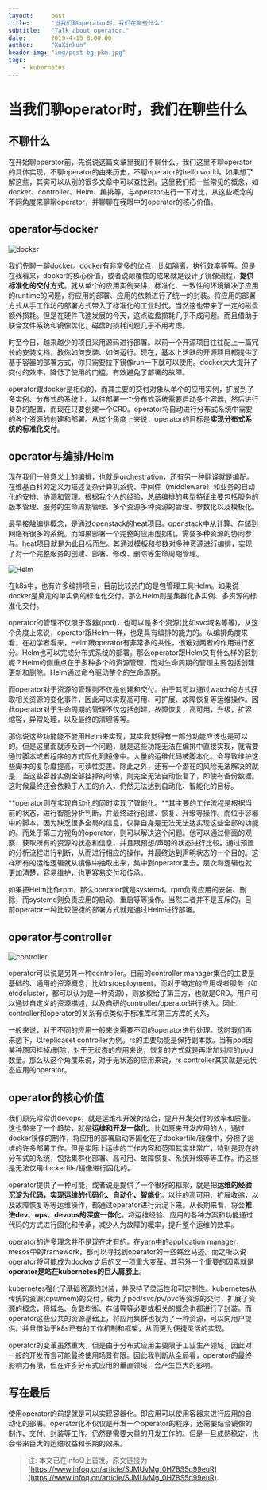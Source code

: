 ```yaml
---
layout:     post
title:      "当我们聊operator时，我们在聊些什么"
subtitle:   "Talk about operator."
date:       2019-4-15 8:00:00
author:     "XuXinkun"
header-img: "img/post-bg-pkm.jpg"
tags:
    - kubernetes
---
```


# 当我们聊operator时，我们在聊些什么


## 不聊什么

在开始聊operator前，先说说这篇文章里我们不聊什么。我们这里不聊operator的具体实现，不聊operator的由来历史，不聊operator的hello world。如果想了解这些，其实可以从别的很多文章中可以查找到。这里我们把一些常见的概念，如docker、controller、Helm、编排等，与operator进行一下对比，从这些概念的不同角度来聊聊operator，并聊聊在我眼中的operator的核心价值。

## operator与docker

![docker](https://xuxinkun.github.io/img/operator/operator_docker.png)

我们先聊一聊docker。docker有非常多的优点，比如隔离、执行效率等等。但是在我看来，docker的核心价值，或者说颠覆性的成果就是设计了镜像流程，**提供标准化的交付方式**。就从单个的应用实例来讲，标准化、一致性的环境解决了应用的runtime的问题，将应用的部署、应用的依赖进行了统一的封装。将应用的部署方式从手工作坊的部署方式带入了标准化的工业时代。当然这也带来了一定的磁盘额外损耗。但是在硬件飞速发展的今天，这点磁盘损耗几乎不成问题。而且借助于联合文件系统和镜像优化，磁盘的损耗问题几乎不用考虑。

时至今日，越来越少的项目采用源码进行部署。以前一个开源项目往往配上一篇冗长的安装文档，教你如何安装、如何运行。现在，基本上活跃的开源项目都提供了基于容器的部署方式，你只需要拉下镜像run一下就可以使用。docker大大提升了交付的效率，降低了使用的门槛，有效避免了部署的故障。

operator跟docker是相似的，而其主要的交付对象从单个的应用实例，扩展到了多实例、分布式的系统上。以往部署一个分布式系统需要启动多个容器，然后进行复杂的配置，而现在只要创建一个CRD。operator将自动进行分布式系统中需要的各个资源的创建和部署。从这个角度上来说，operator的目标是**实现分布式系统的标准化交付**。

## operator与编排/Helm

现在我们一般意义上的编排，也就是orchestration，还有另一种翻译就是编配。在维基百科的定义为描述复杂计算机系统、中间件（middleware）和业务的自动化的安排、协调和管理。根据我个人的经验，总结编排的典型特征主要包括服务的版本管理、服务的生命周期管理、多个资源多种资源的管理、参数化以及模板化。

最早接触编排概念，是通过openstack的heat项目。openstack中从计算、存储到网络有很多的系统。而如果部署一个完整的应用虚拟机，需要多种资源的协同参与。heat项目就是为此目标而生。其通过模板和参数对多种资源进行编排，实现了对一个完整服务的创建、部署、修改、删除等生命周期管理。

![Helm](https://xuxinkun.github.io/img/operator/operator_Helm.png)

在k8s中，也有许多编排项目，目前比较热门的是包管理工具Helm。如果说docker是奠定的单实例的标准化交付，那么Helm则是集群化多实例、多资源的标准化交付。

operator的管理不仅限于容器(pod)，也可以是多个资源(比如svc域名等等)，从这个角度上来说，operator跟Helm一样，也是具有编排的能力的。从编排角度来看，在初学者看来，Helm跟operator有非常多的共性，很难对两者的作用进行区分。Helm也可以完成分布式系统的部署。那么operator跟Helm又有什么样的区别呢？Helm的侧重点在于多种多个的资源管理，而对生命周期的管理主要包括创建更新和删除。Helm通过命令驱动整个的生命周期。

而operator对于资源的管理则不仅是创建和交付。由于其可以通过watch的方式获取相关资源的变化事件，因此可以实现高可用、可扩展、故障恢复等运维操作。因此operator对于生命周期的管理不仅包括创建，故障恢复，高可用，升级，扩容缩容，异常处理，以及最终的清理等等。

那你说这些功能能不能用Helm来实现，其实我觉得有一部分功能应该也是可以的。但是这里面就涉及到一个问题，就是这些功能无法在编排中直接实现，就需要通过脚本或者程序的方式固化到镜像中。大量的运维代码被脚本化。会导致维护这些脚本的复杂度提高，可读性变差。除此之外，还有一个潜在的风险无法解决的就是，当这些容器实例全部挂掉的时候，则完全无法自动恢复了，即使有备份数据。这时候最终还会依赖于人工的介入，仍然无法达到自动化、智能化的目标。

**operator则在实现自动化的同时实现了智能化。**其主要的工作流程是根据当前的状态，进行智能分析判断，并最终进行创建、恢复、升级等操作。而位于容器中的脚本，因为缺乏很多全局的信息，仅靠自身是无法无法达实现这些全部的功能的。而处于第三方视角的operator，则可以解决这个问题。他可以通过侧面的观察，获取所有的资源的状态和信息，并且跟预想/声明的状态进行比较。通过预置的分析流程进行判断，从而进行相应的操作，并最终达到声明状态的一个目的。这样所有的运维逻辑就从镜像中抽取出来，集中到operator里去。层次和逻辑也就更加清楚，容易维护，也更容易交付和传承。

如果把Helm比作rpm，那么operator就是systemd。rpm负责应用的安装、删除，而systemd则负责应用的启动、重启等等操作。当然二者并不是互斥的，目前operator一种比较便捷的部署方式就是通过Helm进行部署。

## operator与controller

![controller](https://xuxinkun.github.io/img/operator/operator_con.png)

operator可以说是另外一种controller。目前的controller manager集合的主要是基础的、通用的资源概念，比如rs/deployment，而对于特定的应用或者服务（如etcdcluster，都可以认为是一种资源），则放权给了第三方，也就是CRD。用户可以通过自定义的资源描述，以及自研的controller/operator进行接入。因此controller和operator的关系有点类似于标准库和第三方库的关系。

一般来说，对于不同的应用一般来说需要不同的operator进行处理。这时我们再来想下，以replicaset controller为例。rs的主要功能是保持副本数。当有pod因某种原因挂掉/删除，对于无状态的应用来说，恢复的方式就是再增加对应的pod数量。那么从这个角度来说，对于无状态的应用来说，rs controller其实就是无状态应用的operator。

## operator的核心价值

我们原先常常讲devops，就是运维和开发的结合，提升开发交付的效率和质量。这也带来了一个趋势，就是**运维和开发一体化**。比如原来开发应用的人，通过docker镜像的制作，将应用的部署启动等固化在了dockerfile/镜像中，分担了运维的许多部署工作。但是实际上运维的工作内容和范围其实非常广，特别是现在的分布式的系统，包括集群化部署、高可用、故障恢复、系统升级等等工作。而这些是无法仅用dockerfile/镜像进行固化的。

operator提供了一种可能，或者说是提供了一个很好的框架，就是把**运维的经验沉淀为代码，实现运维的代码化、自动化、智能化**。以往的高可用、扩展收缩，以及故障恢复等等运维操作，都通过operator进行沉淀下来。从长期来看，将会**推进dev、ops、devops的深度一体化**。将运维经验、应用的各种方案和功能通过代码的方式进行固化和传承，减少人为故障的概率，提升整个运维的效率。

operator的许多理念并不是现在才有的。在yarn中的application manager，mesos中的framework，都可以寻找到operator的一些蛛丝马迹。而之所以说operator将可能成为docker之后的又一项重大变革，其另外一个重要的因素就是**operator是站在kubernetes的巨人肩膀上**。

kubernetes强化了基础资源的封装，并保持了灵活性和可定制性。kubernetes从传统的资源(cpu/mem)的交付，转为了pod/svc/pv/pvc等资源的交付，扩展了资源的概念，将域名、负载均衡、存储等等必要或相关的概念也都进行了封装。而operator这些公共的资源基础上，将应用集群也视为了一种资源，可以向用户提供。并且借助于k8s已有的工作机制和框架，从而更为便捷灵活的实现。

operator的变革虽然重大，但是由于分布式应用主要限于工业生产领域，因此对一般的开发而言可能最终使用场景有限。因此我判断从全局看，operator的最终影响力有限，但在许多分布式应用的垂直领域，会产生巨大的影响。

## 写在最后

使用operator的前提就是可以实现容器化。即应用可以使用容器来进行应用的自动化的部署。operator化不仅仅是开发一个operator的程序，还需要结合镜像的制作、交付、封装等工作。仍然是需要大量的开发工作的。但是一旦成熟稳定，也会带来巨大的运维收益和长期的效果。

> 注: 本文已在InfoQ上首发，原文链接为[https://www.infoq.cn/article/SJMUvMg_0H7BS5d99euR](https://www.infoq.cn/article/SJMUvMg_0H7BS5d99euR).

